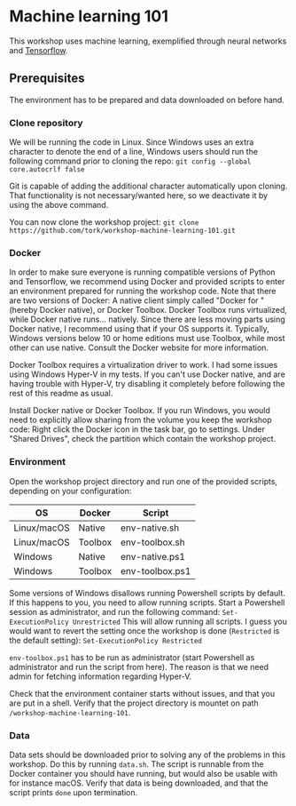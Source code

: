 # Machine learning 101
This workshop uses machine learning, exemplified through neural networks and [Tensorflow](https://www.tensorflow.org).

## Prerequisites
The environment has to be prepared and data downloaded on before hand.

### Clone repository
We will be running the code in Linux. Since Windows uses an extra character to denote the end of a line, Windows users should run the following command prior to cloning the repo:
`git config --global core.autocrlf false`

Git is capable of adding the additional character automatically upon cloning. That functionality is not necessary/wanted here, so we deactivate it by using the above command.

You can now clone the workshop project: `git clone https://github.com/tork/workshop-machine-learning-101.git`

### Docker
In order to make sure everyone is running compatible versions of Python and Tensorflow, we recommend using Docker and provided scripts to enter an environment prepared for running the workshop code. Note that there are two versions of Docker: A native client simply called "Docker for <your OS here>" (hereby Docker native), or Docker Toolbox. Docker Toolbox runs virtualized, while Docker native runs... natively. Since there are less moving parts using Docker native, I recommend using that if your OS supports it. Typically, Windows versions below 10 or home editions must use Toolbox, while most other can use native. Consult the Docker website for more information.

Docker Toolbox requires a virtualization driver to work. I had some issues using Windows Hyper-V in my tests. If you can't use Docker native, and are having trouble with Hyper-V, try disabling it completely before following the rest of this readme as usual.

Install Docker native or Docker Toolbox. If you run Windows, you would need to explicitly allow sharing from the volume you keep the workshop code: Right click the Docker icon in the task bar, go to settings. Under "Shared Drives", check the partition which contain the workshop project.

### Environment
Open the workshop project directory and run one of the provided scripts, depending on your configuration:

OS|Docker|Script
---|---|---
Linux/macOS|Native|env-native.sh
Linux/macOS|Toolbox|env-toolbox.sh
Windows|Native|env-native.ps1
Windows|Toolbox|env-toolbox.ps1

Some versions of Windows disallows running Powershell scripts by default. If this happens to you, you need to allow running scripts. Start a Powershell session as administrator, and run the following command:
`Set-ExecutionPolicy Unrestricted`
This will allow running all scripts. I guess you would want to revert the setting once the workshop is done (`Restricted` is the default setting):
`Set-ExecutionPolicy Restricted`

`env-toolbox.ps1` has to be run as administrator (start Powershell as administrator and run the script from here). The reason is that we need admin for fetching information regarding Hyper-V.

Check that the environment container starts without issues, and that you are put in a shell. Verify that the project directory is mountet on path `/workshop-machine-learning-101`.

### Data
Data sets should be downloaded prior to solving any of the problems in this workshop. Do this by running `data.sh`. The script is runnable from the Docker container you should have running, but would also be usable with for instance macOS. Verify that data is being downloaded, and that the script prints `done` upon termination.
